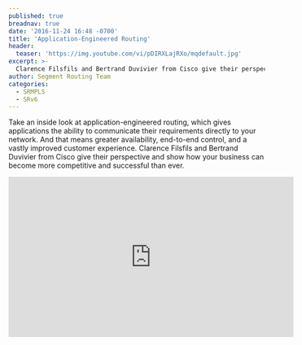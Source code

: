 ```yaml
---
published: true
breadnav: true
date: '2016-11-24 16:48 -0700'
title: 'Application-Engineered Routing'
header:
  teaser: 'https://img.youtube.com/vi/pDIRXLajRXo/mqdefault.jpg'
excerpt: >-
  Clarence Filsfils and Bertrand Duvivier from Cisco give their perspective and show how your business can become more competitive and successful than ever with Segment Routing.
author: Segment Routing Team
categories:
  - SRMPLS
  - SRv6
---
```

Take an inside look at application-engineered routing, which gives applications the ability to communicate their requirements directly to your network. And that means greater availability, end-to-end control, and a vastly improved customer experience. Clarence Filsfils and Bertrand Duvivier from Cisco give their perspective and show how your business can become more competitive and successful than ever.

<iframe width="560" height="315" src="https://www.youtube.com/embed/pDIRXLajRXo" frameborder="0" allowfullscreen></iframe>
